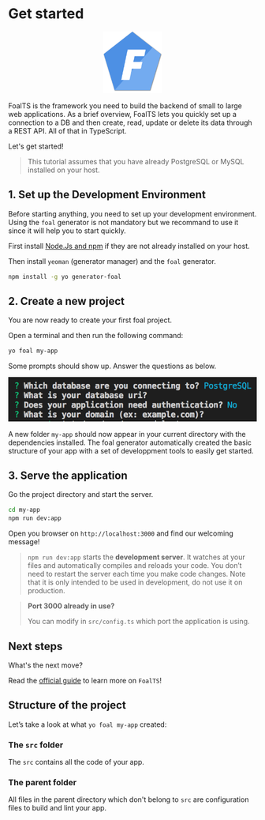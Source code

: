 # Get started

<p align="center">
  <a href="https://foalts.org" target="blank">
    <img src="./logo_400.png" alt="Logo" height="125px"/>
  </a>
</p>

FoalTS is the framework you need to build the backend of small to large web applications. As a brief overview, FoalTS lets you quickly set up a connection to a DB and then create, read, update or delete its data through a REST API. All of that in TypeScript.

Let's get started!

> This tutorial assumes that you have already PostgreSQL or MySQL installed on your host.

## 1. Set up the Development Environment

Before starting anything, you need to set up your development environment. Using the `foal` generator is not mandatory but we recommand to use it since it will help you to start quickly.

First install [Node.Js and npm](https://nodejs.org/en/download/) if they are not already installed on your host.

Then install `yeoman` (generator manager) and the `foal` generator.

```sh
npm install -g yo generator-foal
```

## 2. Create a new project

You are now ready to create your first foal project.

Open a terminal and then run the following command:

```sh
yo foal my-app
```

Some prompts should show up. Answer the questions as below.

![Prompts](./cli_prompts.png)

A new folder `my-app` should now appear in your current directory with the dependencies installed. The foal generator automatically created the basic structure of your app with a set of developpment tools to easily get started.

## 3. Serve the application

Go the project directory and start the server.

```sh
cd my-app
npm run dev:app
```

Open you browser on `http://localhost:3000` and find our welcoming message!

> `npm run dev:app` starts the **development server**. It watches at your files and automatically compiles and reloads your code. You don’t need to restart the server each time you make code changes. Note that it is only intended to be used in development, do not use it on production. <!-- See the [8. Build and deploy](./guide/8-build-and-deploy.md) section for more details. -->

> **Port 3000 already in use?**
>
> You can modify in `src/config.ts` which port the application is using.

## Next steps

What's the next move?

Read the [official guide](./guide/1-introduction.md) to learn more on `FoalTS`!

## Structure of the project

Let’s take a look at what `yo foal my-app` created:

### The `src` folder

The `src` contains all the code of your app.

### The parent folder

All files in the parent directory which don't belong to `src` are configuration files to build and lint your app.